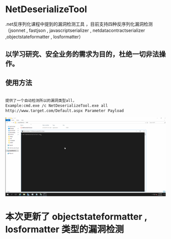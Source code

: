# NetDeserializeTool
.net反序列化课程中提到的漏洞检测工具 ，目前支持四种反序列化漏洞检测（jsonnet , fastjson , javascriptserializer , netdatacontractserializer ,objectstateformatter , losformatter）


## 以学习研究、安全业务的需求为目的，杜绝一切非法操作。


## 使用方法

```

提供了一个自动检测所以的漏洞类型all，
Example:cmd.exe /c NetDeserializeTool.exe all http://www.target.com/Default.aspx Parameter Payload

```


![](./tool.gif)


# 本次更新了 objectstateformatter , losformatter 类型的漏洞检测

